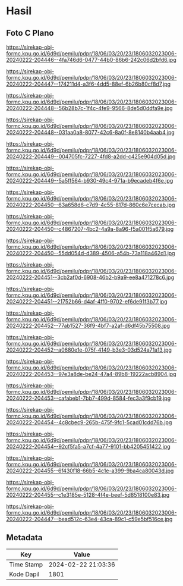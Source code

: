 # Hasil

## Foto C Plano

https://sirekap-obj-formc.kpu.go.id/6d9d/pemilu/pdpr/18/06/03/20/23/1806032023006-20240222-204446--4fa746d6-0477-44b0-86b6-242c06d2bfd6.jpg

https://sirekap-obj-formc.kpu.go.id/6d9d/pemilu/pdpr/18/06/03/20/23/1806032023006-20240222-204447--174211d4-a3f6-4dd5-88ef-6b26b80cf8d7.jpg

https://sirekap-obj-formc.kpu.go.id/6d9d/pemilu/pdpr/18/06/03/20/23/1806032023006-20240222-204448--56b28b7c-1f4c-4fe9-9566-8de5d0ddfa9e.jpg

https://sirekap-obj-formc.kpu.go.id/6d9d/pemilu/pdpr/18/06/03/20/23/1806032023006-20240222-204448--031aa0a8-8077-42c6-8a0f-8e8140b4aab4.jpg

https://sirekap-obj-formc.kpu.go.id/6d9d/pemilu/pdpr/18/06/03/20/23/1806032023006-20240222-204449--004705fc-7227-4fd8-a2dd-c425e904d05d.jpg

https://sirekap-obj-formc.kpu.go.id/6d9d/pemilu/pdpr/18/06/03/20/23/1806032023006-20240222-204449--5a5ff564-b930-49c4-971a-b9ecadeb4f6e.jpg

https://sirekap-obj-formc.kpu.go.id/6d9d/pemilu/pdpr/18/06/03/20/23/1806032023006-20240222-204450--63a658d6-c7d9-4c55-817d-860c6e7cecab.jpg

https://sirekap-obj-formc.kpu.go.id/6d9d/pemilu/pdpr/18/06/03/20/23/1806032023006-20240222-204450--c4867207-4bc2-4a9a-8a96-f5a001f5a679.jpg

https://sirekap-obj-formc.kpu.go.id/6d9d/pemilu/pdpr/18/06/03/20/23/1806032023006-20240222-204450--55dd054d-d389-4506-a54b-73a118a462d1.jpg

https://sirekap-obj-formc.kpu.go.id/6d9d/pemilu/pdpr/18/06/03/20/23/1806032023006-20240222-204451--3cb2af0d-6908-46b2-b9a9-ee8a471278c6.jpg

https://sirekap-obj-formc.kpu.go.id/6d9d/pemilu/pdpr/18/06/03/20/23/1806032023006-20240222-204451--21752b66-d4af-4ff0-9702-ef6de91f3b77.jpg

https://sirekap-obj-formc.kpu.go.id/6d9d/pemilu/pdpr/18/06/03/20/23/1806032023006-20240222-204452--77ab1527-36f9-4bf7-a2af-d6df45b75508.jpg

https://sirekap-obj-formc.kpu.go.id/6d9d/pemilu/pdpr/18/06/03/20/23/1806032023006-20240222-204452--a0680e1e-075f-4149-b3e3-03d524a71a13.jpg

https://sirekap-obj-formc.kpu.go.id/6d9d/pemilu/pdpr/18/06/03/20/23/1806032023006-20240222-204453--97e3a8de-be24-47a4-89b8-19222acb8904.jpg

https://sirekap-obj-formc.kpu.go.id/6d9d/pemilu/pdpr/18/06/03/20/23/1806032023006-20240222-204453--cafabeb1-7bb7-499d-8584-fec3a3f9cb19.jpg

https://sirekap-obj-formc.kpu.go.id/6d9d/pemilu/pdpr/18/06/03/20/23/1806032023006-20240222-204454--4c8cbec9-265b-475f-9fc1-5cad01cdd76b.jpg

https://sirekap-obj-formc.kpu.go.id/6d9d/pemilu/pdpr/18/06/03/20/23/1806032023006-20240222-204454--92cf5fa5-a7cf-4a77-9101-bb4205451422.jpg

https://sirekap-obj-formc.kpu.go.id/6d9d/pemilu/pdpr/18/06/03/20/23/1806032023006-20240222-204455--6f430f18-66b5-4c1e-a399-9ba4ca80043d.jpg

https://sirekap-obj-formc.kpu.go.id/6d9d/pemilu/pdpr/18/06/03/20/23/1806032023006-20240222-204455--c1e3185e-5128-4f4e-beef-5d8518100e83.jpg

https://sirekap-obj-formc.kpu.go.id/6d9d/pemilu/pdpr/18/06/03/20/23/1806032023006-20240222-204447--bead512c-63e4-43ca-89c1-c59e5bf516ce.jpg


## Metadata

| Key        | Value               |
| ---------- | ------------------- |
| Time Stamp | 2024-02-22 21:03:36 |
| Kode Dapil | 1801                |



